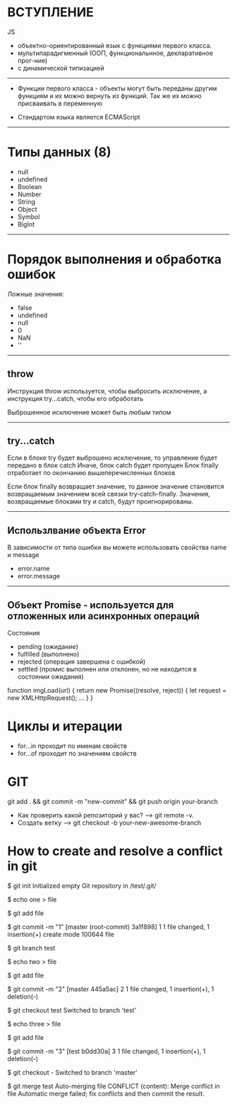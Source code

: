 
# ВСТУПЛЕНИЕ

JS
  * объектно-ориентированный язык с функциями первого класса.
  * мультипарадигменный (ООП, функциональнное, декларативное прог-ние)
  * с динамической типизацией

---

- Функции первого класса -
       объекты могут быть переданы другим функциям и их можно вернуть из функций. 
       Так же их можно присваивать в переменную 

- Стандартом языка является ECMAScript

---

# Типы данных (8)

  * null
  * undefined
  * Boolean
  * Number
  * String
  * Object
  * Symbol
  * BigInt

---

# Порядок выполнения и обработка ошибок

Ложные значения:
* false
* undefined
* null
* 0
* NaN
* ''

---
throw
---
Инструкция throw используется, чтобы выбросить исключение,
а инструкция try...catch, чтобы его обработать

Выброшенное исключение может быть любым типом

---

try...catch
---
Если в блоке try будет выброшено исключение, то управление будет передано в блок catch
Иначе, блок catch будет пропущен
Блок finally отработает по окончанию вышеперечисленных блоков 

Если блок finally возвращает значение, то данное значение становится 
возвращаемым значением всей связки try-catch-finally. 
Значения, возвращаемые блоками try и catch, будут проигнорированы.

---

Использлвание объекта Error
---
В зависимости от типа ошибки вы можете использовать свойства name и message
* error.name
* error.message

---

Объект Promise - используется для отложенных или асинхронных операций
---
Состояния
* pending (ожидание)
* fulfilled (выполнено)
* rejected (операция завершена с ошибкой)
* settled (промис выполнен или отклонен, но не находится в состоянии ожидания)

function imgLoad(url) {
  return new Promise((resolve, reject)) {
    let request = new XMLHttpRequest();
    ...
  }
}

# Циклы и итерации

* for...in проходит по именам свойств
* for...of проходит по значениям свойств


# GIT
git add . && git commit -m "new-commit" && git push origin your-branch

* Как проверить какой репозиторий у вас? --> git remote -v.
* Создать ветку                          --> git checkout -b your-new-awesome-branch



How to create and resolve a conflict in git
===========================================

$ git init
Initialized empty Git repository in /test/.git/

$ echo one > file

$ git add file

$ git commit -m "1"
[master (root-commit) 3a1f898] 1
 1 file changed, 1 insertion(+)
 create mode 100644 file

$ git branch test

$ echo two > file

$ git add file 

$ git commit -m "2"
[master 445a5ac] 2
 1 file changed, 1 insertion(+), 1 deletion(-)

$ git checkout test
Switched to branch 'test'

$ echo three > file

$ git add file     

$ git commit -m "3"
[test b0dd30a] 3
 1 file changed, 1 insertion(+), 1 deletion(-)

$ git checkout -
Switched to branch 'master'

$ git merge test
Auto-merging file
CONFLICT (content): Merge conflict in file
Automatic merge failed; fix conflicts and then commit the result.

  
   

